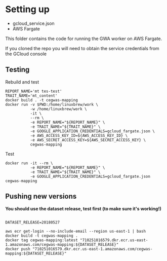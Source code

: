 # Setting up


* gcloud_service.json
* AWS Fargate

This folder contains the code for running the GWA worker on AWS Fargate.

If you cloned the repo you will need to obtain the service credentials from the GCloud console


## Testing


Rebuild and test 
```shell
REPORT_NAME='mt tes-test'
TRAIT_NAME='mt_content'
docker build . -t cegwas-mapping
docker run -v $PWD:/home/linuxbrew/work \
           -w /home/linuxbrew/work \
           -it \
           --rm \
           -e REPORT_NAME="${REPORT_NAME}" \
           -e TRAIT_NAME="${TRAIT_NAME}" \
           -e GOOGLE_APPLICATION_CREDENTIALS=gcloud_fargate.json \
           -e AWS_ACCESS_KEY_ID=${AWS_ACCESS_KEY_ID} \
           -e AWS_SECRET_ACCESS_KEY=${AWS_SECRET_ACCESS_KEY} \
           cegwas-mapping
```

Test
```
docker run -it --rm \
           -e REPORT_NAME="${REPORT_NAME}" \
           -e TRAIT_NAME="${TRAIT_NAME}" \
           -e GOOGLE_APPLICATION_CREDENTIALS=gcloud_fargate.json  cegwas-mapping
```

## Pushing new versions

__You should use the dataset release, test first (to make sure it's working!)__

```

DATASET_RELEASE=20180527

aws ecr get-login --no-include-email --region us-east-1 | bash
docker build -t cegwas-mapping .
docker tag cegwas-mapping:latest "710251016579.dkr.ecr.us-east-1.amazonaws.com/cegwas-mapping:${DATASET_RELEASE}"
docker push "710251016579.dkr.ecr.us-east-1.amazonaws.com/cegwas-mapping:${DATASET_RELEASE}"
```

